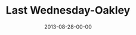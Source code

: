 ---
layout: message
category: message
series: "Go Forth"
title: "Last Wednesday-Oakley"
date: 2013-08-28-00-00
message_id: 812
sc-permalink-url: "http://soundcloud.com/crdschurch/last-wednesday-oakley-2"
audio: "http://s3.amazonaws.com/crossroads-media/messages/audio/082813%20LW-Oakley.mp3"
audio-duration: "40:30"
description: ""
video: "http://s3.amazonaws.com/crossroads-media/messages/video/082813%2520LW-Oakley.mp4"
video-duration: "40:35"
yt-embed-url: "//www.youtube.com/embed/aWVh4_ZInIU"
video-image: "http://s3.amazonaws.com/crossroads-media/images/082813_LW-Oakley_still.jpg"
tag: 
 - brian-tome
 - last-wednesday
 - crossroads-church
 - oakley
explicit: false
---